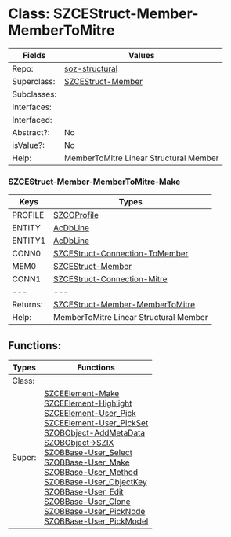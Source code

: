 
# Class:	SZCEStruct-Member-MemberToMitre

| Fields | Values |
| --------- | --------- |
| Repo: | [soz-structural](/repos/soz-structural.html) |
| Superclass: | [SZCEStruct-Member](SZCEStruct-Member.html) |
| Subclasses: |  |
| Interfaces: |  |
| Interfaced: |  |
| Abstract?: | No |
| isValue?: | No |
| Help: | MemberToMitre Linear Structural Member |

### SZCEStruct-Member-MemberToMitre-Make

| Keys | Types |
| --------- | --------- |
| PROFILE | [SZCOProfile](SZCOProfile.html) |
| ENTITY | [AcDbLine](AcDbLine.html) |
| ENTITY1 | [AcDbLine](AcDbLine.html) |
| CONN0 | [SZCEStruct-Connection-ToMember](SZCEStruct-Connection-ToMember.html) |
| MEM0 | [SZCEStruct-Member](SZCEStruct-Member.html) |
| CONN1 | [SZCEStruct-Connection-Mitre](SZCEStruct-Connection-Mitre.html) |
| **---** | **---** |
| Returns: | [SZCEStruct-Member-MemberToMitre](SZCEStruct-Member-MemberToMitre.html) |
| Help: | MemberToMitre Linear Structural Member |


## Functions:

| Types | Functions |
| --------- | --------- |
| Class: |  |
| Super: | [SZCEElement-Make](SZCEElement.html) <br> [SZCEElement-Highlight](SZCEElement.html) <br> [SZCEElement-User_Pick](SZCEElement.html) <br> [SZCEElement-User_PickSet](SZCEElement.html) <br> [SZOBObject-AddMetaData](SZOBObject.html) <br> [SZOBObject->SZIX](SZOBObject.html) <br> [SZOBBase-User_Select](SZOBBase.html) <br> [SZOBBase-User_Make](SZOBBase.html) <br> [SZOBBase-User_Method](SZOBBase.html) <br> [SZOBBase-User_ObjectKey](SZOBBase.html) <br> [SZOBBase-User_Edit](SZOBBase.html) <br> [SZOBBase-User_Clone](SZOBBase.html) <br> [SZOBBase-User_PickNode](SZOBBase.html) <br> [SZOBBase-User_PickModel](SZOBBase.html) |


